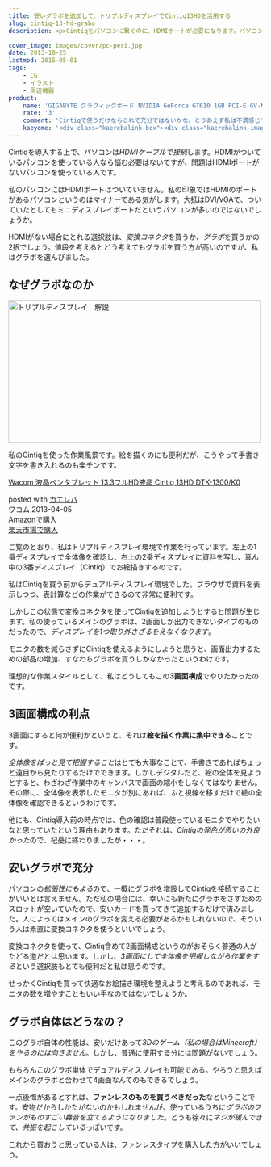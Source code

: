 ```yaml
---
title: 安いグラボを追加して、トリプルディスプレイでCintiq13HDを活用する
slug: cintiq-13-hd-grabo
description: <p>Cintiqをパソコンに繋ぐのに、HDMIポートが必要になります。パソコンについていない場合は、グラフィックボードを増設することも検討してみてはいかがでしょうか。変換ケーブルの方が安上がりですが、古いモニタを活用する方法もありだと思います。</p>

cover_image: images/cover/pc-peri.jpg
date: 2013-10-25
lastmod: 2015-05-01
tags: 
    - CG
    - イラスト
    - 周辺機器
product:
    name: 'GIGABYTE グラフィックボード NVIDIA GeForce GT610 1GB PCI-E GV-N610D3-1GI'
    rate: '3'
    comment: 'Cintiqで使うだけならこれで充分ではないかな。とりあえず私は不満感じてない。'
    kaeyome: '<div class="kaerebalink-box"><div class="kaerebalink-image"><a href="http://www.amazon.co.jp/exec/obidos/ASIN/B00825VTM8/illusionspace-22/ref=nosim/" rel="nofollow" target="_blank"><img src="http://ecx.images-amazon.com/images/I/41rFeM2JjgL._SL160_.jpg" style="border: none;" /></a></div><div class="kaerebalink-info"><div class="kaerebalink-name"><a href="http://www.amazon.co.jp/exec/obidos/ASIN/B00825VTM8/illusionspace-22/ref=nosim/" rel="nofollow" target="_blank">GIGABYTE グラフィックボード NVIDIA GeForce GT610 1GB PCI-E GV-N610D3-1GI</a><div class="kaerebalink-powered-date">posted with <a href="http://kaereba.com" rel="nofollow" target="_blank">カエレバ</a></div></div><div class="kaerebalink-detail"> 日本ギガバイト 2012-05-16    </div><div class="kaerebalink-link1"><div class="shoplinkamazon"><a href="http://www.amazon.co.jp/gp/search?keywords=GT610%20GV-N610D3-1GI&__mk_ja_JP=%83J%83%5E%83J%83i&tag=illusionspace-22" rel="nofollow" target="_blank" title="アマゾン" >Amazonで購入</a></div><div class="shoplinkrakuten"><a href="http://hb.afl.rakuten.co.jp/hgc/0e95387f.f2aef20d.0e953880.25e412bd/?pc=http%3A%2F%2Fsearch.rakuten.co.jp%2Fsearch%2Fmall%2FGT610%2520GV-N610D3-1GI%2F-%2Ff.1-p.1-s.1-sf.0-st.A-v.2%3Fx%3D0%26scid%3Daf_ich_link_urltxt%26m%3Dhttp%3A%2F%2Fm.rakuten.co.jp%2F" rel="nofollow" target="_blank" title="楽天市場" >楽天市場で購入</a></div></div></div><div class="booklink-footer" style="clear: left"></div></div>'
---
```


<p>Cintiqを導入する上で、パソコンは<em>HDMIケーブルで接続</em>します。HDMIがついているパソコンを使っている人なら悩む必要はないですが、問題はHDMIポートがないパソコンを使っている人です。</p>
<p>私のパソコンにはHDMIポートはついていません。私の印象ではHDMIのポートがあるパソコンというのはマイナーである気がします。大抵はDVI/VGAで、ついていたとしてもミニディスプレイポートだというパソコンが多いのではないでしょうか。</p>
<p>HDMIがない場合にとれる選択肢は、<em>変換コネクタ</em>を買うか、<em>グラボ</em>を買うかの2択でしょう。値段を考えるとどう考えてもグラボを買う方が高いのですが、私はグラボを選んびました。</p>
<h2 title="なぜグラボなのか">なぜグラボなのか</h2>
<p><img src="https://wantit.gcreate.jp/wp-content/uploads/2013/10/PA2418002.jpg" alt="トリプルディスプレイ　解説" width="500" height="281" class="size-medium wp-image-200" srcset="https://wantit.gcreate.jp/wp-content/uploads/2013/10/PA2418002.jpg 500w, https://wantit.gcreate.jp/wp-content/uploads/2013/10/PA2418002-300x168.jpg 300w" sizes="(max-width: 500px) 100vw, 500px" /></p>
<p>私のCintiqを使った作業風景です。絵を描くのにも便利だが、こうやって手書き文字を書き入れるのも楽チンです。</p>
<div class="kaerebalink-box">
<div class="kaerebalink-image"><a href="http://www.amazon.co.jp/exec/obidos/ASIN/B00BQ6YDAA/illusionspace-22/ref=nosim/" rel="nofollow" target="_blank"><img alt=""  src="http://ecx.images-amazon.com/images/I/41IyYb--jAL._SL160_.jpg" style="border: none;" /></a></div>
<div class="kaerebalink-info">
<div class="kaerebalink-name"><a href="http://www.amazon.co.jp/exec/obidos/ASIN/B00BQ6YDAA/illusionspace-22/ref=nosim/" rel="nofollow" target="_blank">Wacom 液晶ペンタブレット 13.3フルHD液晶 Cintiq 13HD DTK-1300/K0</a></p>
<div class="kaerebalink-powered-date">posted with <a href="http://kaereba.com" rel="nofollow" target="_blank">カエレバ</a></div>
</div>
<div class="kaerebalink-detail"> ワコム 2013-04-05    </div>
<div class="kaerebalink-link1">
<div class="shoplinkamazon"><a href="http://www.amazon.co.jp/gp/search?keywords=DTK-1300%2FK0&#038;__mk_ja_JP=%83J%83%5E%83J%83i&#038;tag=illusionspace-22" rel="nofollow" target="_blank" title="アマゾン" >Amazonで購入</a></div>
<div class="shoplinkrakuten"><a href="http://hb.afl.rakuten.co.jp/hgc/0e95387f.f2aef20d.0e953880.25e412bd/?pc=http%3A%2F%2Fsearch.rakuten.co.jp%2Fsearch%2Fmall%2FDTK-1300%252FK0%2F-%2Ff.1-p.1-s.1-sf.0-st.A-v.2%3Fx%3D0%26scid%3Daf_ich_link_urltxt%26m%3Dhttp%3A%2F%2Fm.rakuten.co.jp%2F" rel="nofollow" target="_blank" title="楽天市場" >楽天市場で購入</a></div>
</div>
</div>
<div class="booklink-footer" style="clear: left"></div>
</div>
<p>ご覧のとおり、私はトリプルディスプレイ環境で作業を行っています。左上の1番ディスプレイで全体像を確認し、右上の2番ディスプレイに資料を写し、真ん中の3番ディスプレイ（Cintiq）でお絵描きするのです。</p>
<p>私はCintiqを買う前からデュアルディスプレイ環境でした。ブラウザで資料を表示しつつ、表計算などの作業ができるので非常に便利です。</p>
<p>しかしこの状態で変換コネクタを使ってCintiqを追加しようとすると問題が生じます。私の使っているメインのグラボは、2画面しか出力できないタイプのものだったので、<em>ディスプレイを1つ取り外さざるをえなくなります</em>。</p>
<p>モニタの数を減らさずにCintiqを使えるようにしようと思うと、画面出力するための部品の増加、すなわちグラボを買うしかなかったというわけです。</p>
<p>理想的な作業スタイルとして、私はどうしてもこの<strong>3画面構成</strong>でやりたかったのです。</p>
<h2 title="3画面構成の利点">3画面構成の利点</h2>
<p>3画面にすると何が便利かというと、それは<strong>絵を描く作業に集中できる</strong>ことです。</p>
<p><em>全体像をぱっと見て把握すること</em>はとても大事なことで、手書きであればちょっと遠目から見たりするだけでできます。しかしデジタルだと、絵の全体を見ようとすると、わざわざ作業中のキャンバスで画面の縮小をしなくてはなりません。その際に、全体像を表示したモニタが別にあれば、ふと視線を移すだけで絵の全体像を確認できるというわけです。</p>
<p>他にも、Cintiq導入前の時点では、色の確認は普段使っているモニタでやりたいなと思っていたという理由もあります。ただそれは、<em>Cintiqの発色が思いの外良かった</em>ので、杞憂に終わりましたが・・・。</p>
<h2 title="安いグラボで充分">安いグラボで充分</h2>
<p>パソコンの<em>拡張性にもよる</em>ので、一概にグラボを増設してCintiqを接続することがいいとは言えません。ただ私の場合には、幸いにも新たにグラボをさすためのスロットが空いていたので、安いカードを買ってきて追加するだけで済みました。人によってはメインのグラボを変える必要があるかもしれないので、そういう人は素直に変換コネクタを使うといいでしょう。</p>
<p>変換コネクタを使って、Cintiq含めて2画面構成というのがおそらく普通の人がたどる道だとは思います。しかし、<em>3画面にして全体像を把握しながら作業をする</em>という選択肢もとても便利だと私は思うのです。</p>
<p>せっかくCintiqを買って快適なお絵描き環境を整えようと考えるのであれば、モニタの数を増やすこともいい手なのではないでしょうか。</p>
<h2 title="グラボ自体はどうなの？">グラボ自体はどうなの？</h2>
<p>このグラボ自体の性能は、安いだけあって<em>3Dのゲーム（私の場合はMinecraft）をやるのには向きません</em>。しかし、普通に使用する分には問題がないでしょう。</p>
<p>もちろんこのグラボ単体でデュアルディスプレイも可能である。やろうと思えばメインのグラボと合わせて4画面なんてのもできるでしょう。</p>
<p>一点後悔があるとすれば、<strong>ファンレスのものを買うべきだった</strong>なということです。安物だからしかたがないのかもしれませんが、使っているうちに<em>グラボのファンがものすごい轟音を立てるようになりました</em>。どうも徐々に<em>ネジが緩んできて、共振を起こしている</em>っぽいです。</p>
<p>これから買おうと思っている人は、ファンレスタイプを購入した方がいいでしょう。</p>

  